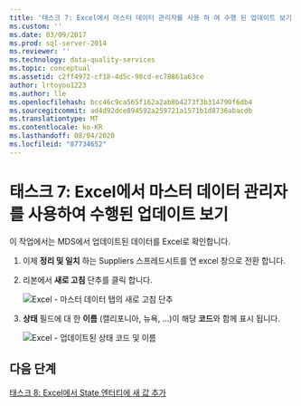 ```yaml
---
title: '태스크 7: Excel에서 마스터 데이터 관리자를 사용 하 여 수행 된 업데이트 보기 | Microsoft Docs'
ms.custom: ''
ms.date: 03/09/2017
ms.prod: sql-server-2014
ms.reviewer: ''
ms.technology: data-quality-services
ms.topic: conceptual
ms.assetid: c2ff4972-cf18-4d5c-98cd-ec78861a63ce
author: lrtoyou1223
ms.author: lle
ms.openlocfilehash: bcc46c9ca565f162a2ab8b4273f3b314790f6db4
ms.sourcegitcommit: ad4d92dce894592a259721a1571b1d8736abacdb
ms.translationtype: MT
ms.contentlocale: ko-KR
ms.lasthandoff: 08/04/2020
ms.locfileid: "87734652"
---
```

# <a name="task-7-viewing-updates-made-using-master-data-manager-in-excel"></a>태스크 7: Excel에서 마스터 데이터 관리자를 사용하여 수행된 업데이트 보기
  이 작업에서는 MDS에서 업데이트된 데이터를 Excel로 확인합니다.

1.  이제 **정리 및 일치** 하는 Suppliers 스프레드시트를 연 excel 창으로 전환 합니다.

2.  리본에서 **새로 고침** 단추를 클릭 합니다.

     ![Excel - 마스터 데이터 탭의 새로 고침 단추](../../2014/tutorials/media/et-viewupdatesmadeusingmdminexcel-01.jpg "Excel - 마스터 데이터 탭의 새로 고침 단추")

3.  **상태** 필드에 대 한 **이름** (캘리포니아, 뉴욕, ...)이 해당 **코드**와 함께 표시 됩니다.

     ![Excel - 업데이트된 상태 코드 및 이름](../../2014/tutorials/media/et-viewupdatesmadeusingmdminexcel-02.jpg "Excel - 업데이트된 상태 코드 및 이름")

## <a name="next-step"></a>다음 단계
 [태스크 8: Excel에서 State 엔터티에 새 값 추가](../../2014/tutorials/task-8-adding-a-new-value-for-state-entity-in-excel.md)


